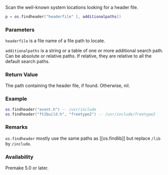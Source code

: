 Scan the well-known system locations looking for a header file.

```lua
p = os.findheader("headerfile" [, additionalpaths])
```

### Parameters ###

`headerfile` is a file name of a file path to locate.

`additionalpaths` is a string or a table of one or more additional search path. Can be absolute or relative paths. If relative, they are relative to all the default search paths.

### Return Value ###

The path containing the header file, if found. Otherwise, nil.

### Example ###

``` lua
os.findheader("event.h") -- /usr/include
os.findheader("ft2build.h", "freetype2") -- /usr/include/freetype2
```

### Remarks ###
`os.findheader` mostly use the same paths as [[os.findlib]] but replace `/lib` by `/include`.

### Availability ###

Premake 5.0 or later.
